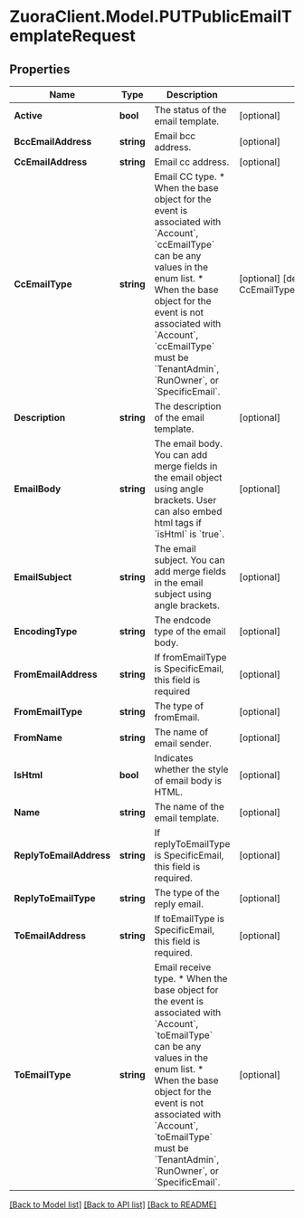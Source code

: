 # ZuoraClient.Model.PUTPublicEmailTemplateRequest

## Properties

Name | Type | Description | Notes
------------ | ------------- | ------------- | -------------
**Active** | **bool** | The status of the email template. | [optional] 
**BccEmailAddress** | **string** | Email bcc address. | [optional] 
**CcEmailAddress** | **string** | Email cc address. | [optional] 
**CcEmailType** | **string** | Email CC type. * When the base object for the event is associated with &#x60;Account&#x60;, &#x60;ccEmailType&#x60; can be any values in the enum list.  * When the base object for the event is not associated with &#x60;Account&#x60;, &#x60;ccEmailType&#x60; must be &#x60;TenantAdmin&#x60;, &#x60;RunOwner&#x60;, or &#x60;SpecificEmail&#x60;.  | [optional] [default to CcEmailTypeEnum.SpecificEmails]
**Description** | **string** | The description of the email template. | [optional] 
**EmailBody** | **string** | The email body. You can add merge fields in the email object using angle brackets.  User can also embed html tags if &#x60;isHtml&#x60; is &#x60;true&#x60;. | [optional] 
**EmailSubject** | **string** | The email subject. You can add merge fields in the email subject using angle brackets. | [optional] 
**EncodingType** | **string** | The endcode type of the email body. | [optional] 
**FromEmailAddress** | **string** | If fromEmailType is SpecificEmail, this field is required | [optional] 
**FromEmailType** | **string** | The type of fromEmail. | [optional] 
**FromName** | **string** | The name of email sender. | [optional] 
**IsHtml** | **bool** | Indicates whether the style of email body is HTML. | [optional] 
**Name** | **string** | The name of the email template. | [optional] 
**ReplyToEmailAddress** | **string** | If replyToEmailType is SpecificEmail, this field is required. | [optional] 
**ReplyToEmailType** | **string** | The type of the reply email. | [optional] 
**ToEmailAddress** | **string** | If toEmailType is SpecificEmail, this field is required. | [optional] 
**ToEmailType** | **string** | Email receive type. * When the base object for the event is associated with &#x60;Account&#x60;, &#x60;toEmailType&#x60; can be any values in the enum list.  * When the base object for the event is not associated with &#x60;Account&#x60;, &#x60;toEmailType&#x60; must be &#x60;TenantAdmin&#x60;, &#x60;RunOwner&#x60;, or &#x60;SpecificEmail&#x60;.  | [optional] 

[[Back to Model list]](../README.md#documentation-for-models) [[Back to API list]](../README.md#documentation-for-api-endpoints) [[Back to README]](../README.md)

